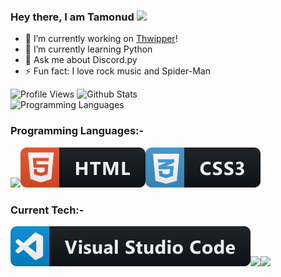 ### Hey there, I am Tamonud <img src="https://raw.githubusercontent.com/MartinHeinz/MartinHeinz/master/wave.gif" width="30px">

- 🔭 I’m currently working on <a href="https://github.com/spidey711/Thwipper-bot">Thwipper</a>!
- 🌱 I’m currently learning Python
- 💬 Ask me about Discord.py
- ⚡ Fun fact: I love rock music and Spider-Man<br>

![Profile Views](https://visitor-badge.glitch.me/badge?page_id=page.id)
![Github Stats](https://github-readme-stats.vercel.app/api?username=spidey711&theme=dracula&show_icons=true&count_private=true)<br>
![Programming Languages](https://github-readme-stats.vercel.app/api/top-langs/?username=spidey711&layout=compact) 
<br>

### Programming Languages:-
<img src="https://raw.githubusercontent.com/fenix-hub/ColoredBadges/master/svg/dev/languages/python.svg"></img><img src="https://raw.githubusercontent.com/MikeCodesDotNET/ColoredBadges/master/svg/dev/languages/html.svg"></img><img src="https://raw.githubusercontent.com/MikeCodesDotNET/ColoredBadges/master/svg/dev/languages/css3.svg"></img>

### Current Tech:-
<img src="https://raw.githubusercontent.com/MikeCodesDotNET/ColoredBadges/master/svg/dev/tools/visualstudio_code.svg"></img><img src="https://raw.githubusercontent.com/klaasnicolaas/ColoredBadges/new-badges/svg/dev/services/github.svg"></img><img src="https://raw.githubusercontent.com/klaasnicolaas/ColoredBadges/new-badges/svg/devices/pc.svg"></img> 
